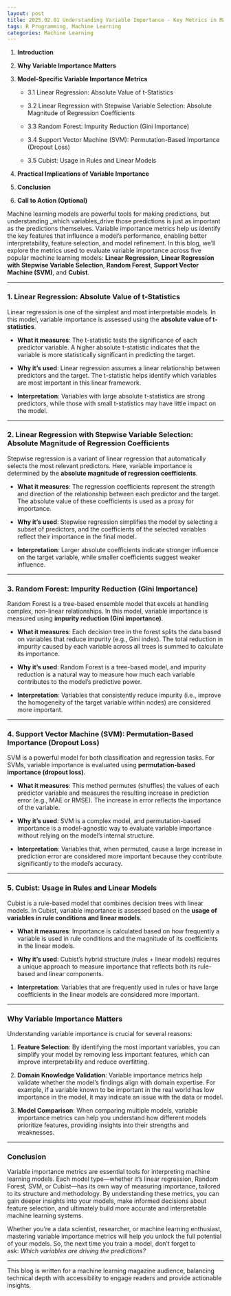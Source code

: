 ```yaml
---
layout: post
title: 2025.02.01 Understanding Variable Importance - Key Metrics in Machine Learning Models
tags: R Programming, Machine Learning
categories: Machine Learning
---
```


1. **Introduction**
    
2. **Why Variable Importance Matters**
    
3. **Model-Specific Variable Importance Metrics**
    
    - 3.1 Linear Regression: Absolute Value of t-Statistics
        
    - 3.2 Linear Regression with Stepwise Variable Selection: Absolute Magnitude of Regression Coefficients
        
    - 3.3 Random Forest: Impurity Reduction (Gini Importance)
        
    - 3.4 Support Vector Machine (SVM): Permutation-Based Importance (Dropout Loss)
        
    - 3.5 Cubist: Usage in Rules and Linear Models
        
4. **Practical Implications of Variable Importance**
    
5. **Conclusion**
    
6. **Call to Action (Optional)**

Machine learning models are powerful tools for making predictions, but understanding _which variables_drive those predictions is just as important as the predictions themselves. Variable importance metrics help us identify the key features that influence a model’s performance, enabling better interpretability, feature selection, and model refinement. In this blog, we’ll explore the metrics used to evaluate variable importance across five popular machine learning models: **Linear Regression**, **Linear Regression with Stepwise Variable Selection**, **Random Forest**, **Support Vector Machine (SVM)**, and **Cubist**.

---

### **1. Linear Regression: Absolute Value of t-Statistics**

Linear regression is one of the simplest and most interpretable models. In this model, variable importance is assessed using the **absolute value of t-statistics**.

- **What it measures**: The t-statistic tests the significance of each predictor variable. A higher absolute t-statistic indicates that the variable is more statistically significant in predicting the target.
    
- **Why it’s used**: Linear regression assumes a linear relationship between predictors and the target. The t-statistic helps identify which variables are most important in this linear framework.
    
- **Interpretation**: Variables with large absolute t-statistics are strong predictors, while those with small t-statistics may have little impact on the model.
    

---

### **2. Linear Regression with Stepwise Variable Selection: Absolute Magnitude of Regression Coefficients**

Stepwise regression is a variant of linear regression that automatically selects the most relevant predictors. Here, variable importance is determined by the **absolute magnitude of regression coefficients**.

- **What it measures**: The regression coefficients represent the strength and direction of the relationship between each predictor and the target. The absolute value of these coefficients is used as a proxy for importance.
    
- **Why it’s used**: Stepwise regression simplifies the model by selecting a subset of predictors, and the coefficients of the selected variables reflect their importance in the final model.
    
- **Interpretation**: Larger absolute coefficients indicate stronger influence on the target variable, while smaller coefficients suggest weaker influence.
    

---

### **3. Random Forest: Impurity Reduction (Gini Importance)**

Random Forest is a tree-based ensemble model that excels at handling complex, non-linear relationships. In this model, variable importance is measured using **impurity reduction (Gini importance)**.

- **What it measures**: Each decision tree in the forest splits the data based on variables that reduce impurity (e.g., Gini index). The total reduction in impurity caused by each variable across all trees is summed to calculate its importance.
    
- **Why it’s used**: Random Forest is a tree-based model, and impurity reduction is a natural way to measure how much each variable contributes to the model’s predictive power.
    
- **Interpretation**: Variables that consistently reduce impurity (i.e., improve the homogeneity of the target variable within nodes) are considered more important.
    

---

### **4. Support Vector Machine (SVM): Permutation-Based Importance (Dropout Loss)**

SVM is a powerful model for both classification and regression tasks. For SVMs, variable importance is evaluated using **permutation-based importance (dropout loss)**.

- **What it measures**: This method permutes (shuffles) the values of each predictor variable and measures the resulting increase in prediction error (e.g., MAE or RMSE). The increase in error reflects the importance of the variable.
    
- **Why it’s used**: SVM is a complex model, and permutation-based importance is a model-agnostic way to evaluate variable importance without relying on the model’s internal structure.
    
- **Interpretation**: Variables that, when permuted, cause a large increase in prediction error are considered more important because they contribute significantly to the model’s accuracy.
    

---

### **5. Cubist: Usage in Rules and Linear Models**

Cubist is a rule-based model that combines decision trees with linear models. In Cubist, variable importance is assessed based on the **usage of variables in rule conditions and linear models**.

- **What it measures**: Importance is calculated based on how frequently a variable is used in rule conditions and the magnitude of its coefficients in the linear models.
    
- **Why it’s used**: Cubist’s hybrid structure (rules + linear models) requires a unique approach to measure importance that reflects both its rule-based and linear components.
    
- **Interpretation**: Variables that are frequently used in rules or have large coefficients in the linear models are considered more important.
    

---

### **Why Variable Importance Matters**

Understanding variable importance is crucial for several reasons:

1. **Feature Selection**: By identifying the most important variables, you can simplify your model by removing less important features, which can improve interpretability and reduce overfitting.
    
2. **Domain Knowledge Validation**: Variable importance metrics help validate whether the model’s findings align with domain expertise. For example, if a variable known to be important in the real world has low importance in the model, it may indicate an issue with the data or model.
    
3. **Model Comparison**: When comparing multiple models, variable importance metrics can help you understand how different models prioritize features, providing insights into their strengths and weaknesses.
    

---

### **Conclusion**

Variable importance metrics are essential tools for interpreting machine learning models. Each model type—whether it’s linear regression, Random Forest, SVM, or Cubist—has its own way of measuring importance, tailored to its structure and methodology. By understanding these metrics, you can gain deeper insights into your models, make informed decisions about feature selection, and ultimately build more accurate and interpretable machine learning systems.

Whether you’re a data scientist, researcher, or machine learning enthusiast, mastering variable importance metrics will help you unlock the full potential of your models. So, the next time you train a model, don’t forget to ask: _Which variables are driving the predictions?_

---

This blog is written for a machine learning magazine audience, balancing technical depth with accessibility to engage readers and provide actionable insights.

